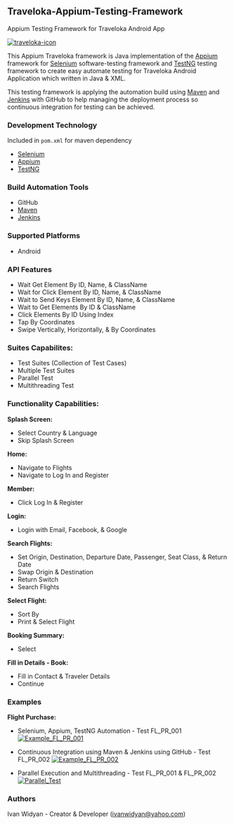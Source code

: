 ## Traveloka-Appium-Testing-Framework
Appium Testing Framework for Traveloka Android App

[![traveloka-icon](https://user-images.githubusercontent.com/12959761/44567746-109a0200-a79e-11e8-8e57-8bed67ac3087.png)](https://www.traveloka.com/en/)

This Appium Traveloka framework is Java implementation of the [Appium](https://github.com/appium/appium) 
framework for [Selenium](https://github.com/SeleniumHQ/selenium) software-testing framework and [TestNG](https://github.com/cbeust/testng) 
testing framework to create easy automate testing for Traveloka Android Application which written in Java & XML.

This testing framework is applying the automation build using [Maven](https://maven.apache.org/) and [Jenkins](https://jenkins.io/) 
with GitHub to help managing the deployment process so continuous integration for testing can be achieved.

### Development Technology
Included in `pom.xml` for maven dependency
* [Selenium](https://github.com/SeleniumHQ/selenium)
* [Appium](https://github.com/appium/appium)
* [TestNG](https://github.com/cbeust/testng)

### Build Automation Tools
* GitHub
* [Maven](https://maven.apache.org/)
* [Jenkins](https://jenkins.io/)

### Supported Platforms
* Android

### API Features
* Wait Get Element By ID, Name, & ClassName
* Wait for Click Element By ID, Name, & ClassName
* Wait to Send Keys Element By ID, Name, & ClassName
* Wait to Get Elements By ID & ClassName
* Click Elements By ID Using Index
* Tap By Coordinates
* Swipe Vertically, Horizontally, & By Coordinates

### Suites Capabilites:
* Test Suites (Collection of Test Cases)
* Multiple Test Suites
* Parallel Test
* Multithreading Test

### Functionality Capabilities:
**Splash Screen:**
* Select Country & Language
* Skip Splash Screen

**Home:**
* Navigate to Flights
* Navigate to Log In and Register

**Member:**
* Click Log In & Register

**Login:**
* Login with Email, Facebook, & Google

**Search Flights:**
* Set Origin, Destination, Departure Date, Passenger, Seat Class, & Return Date
* Swap Origin & Destination
* Return Switch
* Search Flights

**Select Flight:**
* Sort By
* Print & Select Flight

**Booking Summary:**
* Select

**Fill in Details - Book:**
* Fill in Contact & Traveler Details
* Continue

### Examples
**Flight Purchase:**
* Selenium, Appium, TestNG Automation - Test FL_PR_001
[![Example_FL_PR_001](https://user-images.githubusercontent.com/12959761/44569569-0cbdae00-a7a5-11e8-9369-e6dde61e0fac.png)](https://youtu.be/vVNFc6-9pRs)

* Continuous Integration using Maven & Jenkins using GitHub - Test FL_PR_002
[![Example_FL_PR_002](https://user-images.githubusercontent.com/12959761/44630067-5b746f00-a982-11e8-8fde-02aa9cd91a85.png)](https://youtu.be/6Zx3cgFN-74)

* Parallel Execution and Multithreading - Test FL_PR_001 & FL_PR_002
[![Parallel_Test](https://user-images.githubusercontent.com/12959761/44637859-e33b9700-a9dd-11e8-8505-c3403d626536.png)](https://youtu.be/fSANbFw6QFY)

### Authors
Ivan Widyan - Creator & Developer (ivanwidyan@yahoo.com)